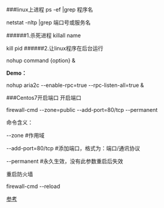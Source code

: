 ###linux上进程
ps -ef |grep  程序名

netstat -nltp |grep 端口号或服务名

######1.杀死进程
killall name

kill pid
######2.让linux程序在后台运行

nohup command {option} &

**Demo：**

nohup aria2c --enable-rpc=true --rpc-listen-all=true &



###Centos7开启端口
开启端口
 
firewall-cmd --zone=public --add-port=80/tcp --permanent
 
命令含义：
 
--zone #作用域
 
--add-port=80/tcp  #添加端口，格式为：端口/通讯协议
 
--permanent   #永久生效，没有此参数重启后失效
 
重启防火墙
 
firewall-cmd --reload

[参考](http://stackoverflow.com/questions/24729024/centos-7-open-firewall-port)